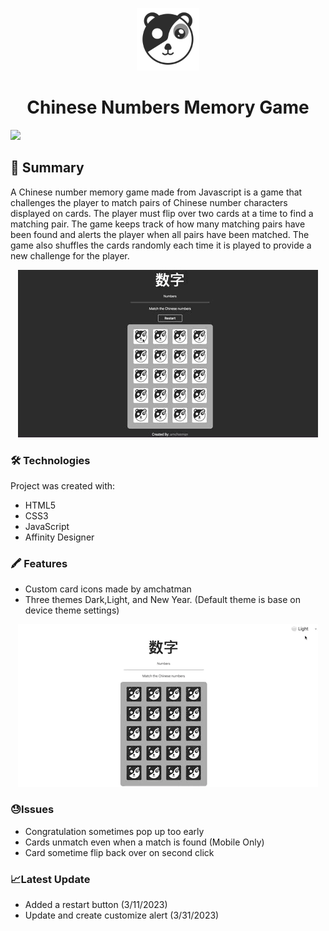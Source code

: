 <p align="center">
        <img src="Images/pandaicon.png" alt="A black and white panda bear with pattern of yin & yang" width = "100"/>
 <p>

<h1 align="center">Chinese Numbers Memory Game</h1>

<img src="https://img.shields.io/github/last-commit/amchatman/memory-game?color=red&style=flat-square">

## 📝 Summary

A Chinese number memory game made from Javascript is a game that challenges the player to match pairs of Chinese number characters displayed on cards. The player must flip over two cards at a time to find a matching pair. The game keeps track of how many matching pairs have been found and alerts the player when all pairs have been matched. The game also shuffles the cards randomly each time it is played to provide a new challenge for the player.

<p align="center">
        <img src ="Images/Matching.gif">
</p>

### 🛠 Technologies
Project was created with:

- HTML5
- CSS3
- JavaScript
- Affinity Designer

### 🖍 Features
- Custom card icons made by amchatman
- Three themes Dark,Light, and New Year. (Default theme is base on device theme settings)

<p align="center">
        <img src="Images/ColorTheme.gif">
</p>


### 😓Issues
- Congratulation sometimes pop up too early
- Cards unmatch even when a match is found (Mobile Only)
- Card sometime flip back over on second click

### 📈Latest Update
- Added a restart button (3/11/2023)
- Update and create customize alert (3/31/2023)
